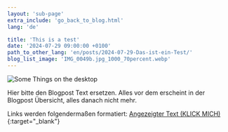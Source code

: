 ```yaml
---
layout: 'sub-page'
extra_include: 'go_back_to_blog.html'
lang: 'de'

title: 'This is a test'
date: '2024-07-29 09:00:00 +0100'
path_to_other_lang: 'en/posts/2024-07-29-Das-ist-ein-Test/'
blog_list_image: 'IMG_0049b.jpg_1000_70percent.webp'
---
```

![Some Things on the desktop](../../../assets/img/posts/IMG_0049b.jpg_1000_70percent.webp "Featured Blog Post Foto")

Hier bitte den Blogpost Text ersetzen. Alles vor dem<!--more--> erscheint in der Blogpost Übersicht, alles danach nicht mehr.

Links werden folgendermaßen formatiert: [Angezeigter Text (KLICK MICH)](https://www.startnext.com/nbtf-right-where-you-are){:target="_blank"}

